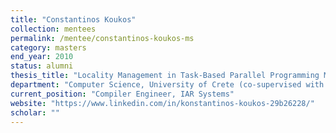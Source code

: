 ```yaml
---
title: "Constantinos Koukos"
collection: mentees
permalink: /mentee/constantinos-koukos-ms
category: masters
end_year: 2010
status: alumni
thesis_title: "Locality Management in Task-Based Parallel Programming Models"
department: "Computer Science, University of Crete (co-supervised with Angelos Bilas)"
current_position: "Compiler Engineer, IAR Systems"
website: "https://www.linkedin.com/in/konstantinos-koukos-29b26228/"
scholar: ""
---
```


